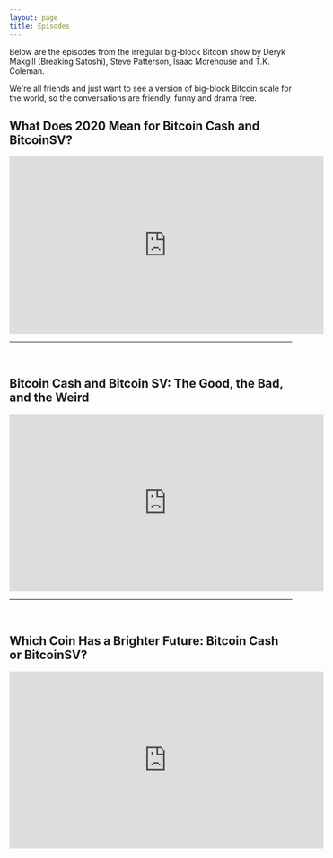 ```yaml
---
layout: page
title: Episodes
---
```


Below are the episodes from the irregular big-block Bitcoin show by Deryk Makgill (Breaking Satoshi), Steve Patterson, Isaac Morehouse and T.K. Coleman. 

We're all friends and just want to see a version of big-block Bitcoin scale for the world, so the conversations are friendly, funny and drama free.

## What Does 2020 Mean for Bitcoin Cash and BitcoinSV?

<iframe width="560" height="315" src="https://www.youtube.com/embed/TO8_HF8X-Iw" frameborder="0" allow="accelerometer; autoplay; encrypted-media; gyroscope; picture-in-picture" allowfullscreen></iframe><br>
<hr><br>

## Bitcoin Cash and Bitcoin SV: The Good, the Bad, and the Weird

<iframe width="560" height="315" src="https://www.youtube.com/embed/DEEjp_YKs8s" frameborder="0" allow="accelerometer; autoplay; encrypted-media; gyroscope; picture-in-picture" allowfullscreen></iframe><br>
<hr><br>

## Which Coin Has a Brighter Future: Bitcoin Cash or BitcoinSV?

<iframe width="560" height="315" src="https://www.youtube.com/embed/hEYQD_IXMpc" frameborder="0" allow="accelerometer; autoplay; encrypted-media; gyroscope; picture-in-picture" allowfullscreen></iframe>
